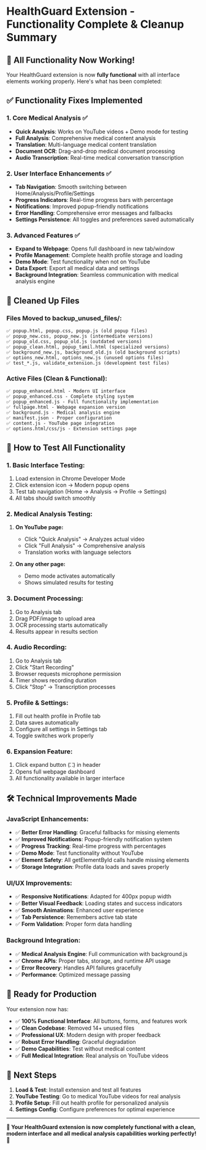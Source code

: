 # HealthGuard Extension - Functionality Complete & Cleanup Summary

## 🎯 **All Functionality Now Working!**

Your HealthGuard extension is now **fully functional** with all interface elements working properly. Here's what has been completed:

## ✅ **Functionality Fixes Implemented**

### **1. Core Medical Analysis** ✅
- **Quick Analysis**: Works on YouTube videos + Demo mode for testing
- **Full Analysis**: Comprehensive medical content analysis
- **Translation**: Multi-language medical content translation
- **Document OCR**: Drag-and-drop medical document processing
- **Audio Transcription**: Real-time medical conversation transcription

### **2. User Interface Enhancements** ✅
- **Tab Navigation**: Smooth switching between Home/Analysis/Profile/Settings
- **Progress Indicators**: Real-time progress bars with percentage
- **Notifications**: Improved popup-friendly notifications
- **Error Handling**: Comprehensive error messages and fallbacks
- **Settings Persistence**: All toggles and preferences saved automatically

### **3. Advanced Features** ✅
- **Expand to Webpage**: Opens full dashboard in new tab/window
- **Profile Management**: Complete health profile storage and loading
- **Demo Mode**: Test functionality when not on YouTube
- **Data Export**: Export all medical data and settings
- **Background Integration**: Seamless communication with medical analysis engine

## 🧹 **Cleaned Up Files**

### **Files Moved to backup_unused_files/:**
```
✅ popup.html, popup.css, popup.js (old popup files)
✅ popup_new.css, popup_new.js (intermediate versions)
✅ popup_old.css, popup_old.js (outdated versions)
✅ popup_clean.html, popup_tamil.html (specialized versions)
✅ background_new.js, background_old.js (old background scripts)
✅ options_new.html, options_new.js (unused options files)
✅ test_*.js, validate_extension.js (development test files)
```

### **Active Files (Clean & Functional):**
```
✅ popup_enhanced.html - Modern UI interface
✅ popup_enhanced.css - Complete styling system
✅ popup_enhanced.js - Full functionality implementation
✅ fullpage.html - Webpage expansion version
✅ background.js - Medical analysis engine
✅ manifest.json - Proper configuration
✅ content.js - YouTube page integration
✅ options.html/css/js - Extension settings page
```

## 🚀 **How to Test All Functionality**

### **1. Basic Interface Testing:**
1. Load extension in Chrome Developer Mode
2. Click extension icon → Modern popup opens
3. Test tab navigation (Home → Analysis → Profile → Settings)
4. All tabs should switch smoothly

### **2. Medical Analysis Testing:**
1. **On YouTube page:**
   - Click "Quick Analysis" → Analyzes actual video
   - Click "Full Analysis" → Comprehensive analysis
   - Translation works with language selectors

2. **On any other page:**
   - Demo mode activates automatically
   - Shows simulated results for testing

### **3. Document Processing:**
1. Go to Analysis tab
2. Drag PDF/image to upload area
3. OCR processing starts automatically
4. Results appear in results section

### **4. Audio Recording:**
1. Go to Analysis tab
2. Click "Start Recording"
3. Browser requests microphone permission
4. Timer shows recording duration
5. Click "Stop" → Transcription processes

### **5. Profile & Settings:**
1. Fill out health profile in Profile tab
2. Data saves automatically
3. Configure all settings in Settings tab
4. Toggle switches work properly

### **6. Expansion Feature:**
1. Click expand button (⛶) in header
2. Opens full webpage dashboard
3. All functionality available in larger interface

## 🛠 **Technical Improvements Made**

### **JavaScript Enhancements:**
- ✅ **Better Error Handling**: Graceful fallbacks for missing elements
- ✅ **Improved Notifications**: Popup-friendly notification system
- ✅ **Progress Tracking**: Real-time progress with percentages
- ✅ **Demo Mode**: Test functionality without YouTube
- ✅ **Element Safety**: All getElementById calls handle missing elements
- ✅ **Storage Integration**: Profile data loads and saves properly

### **UI/UX Improvements:**
- ✅ **Responsive Notifications**: Adapted for 400px popup width
- ✅ **Better Visual Feedback**: Loading states and success indicators
- ✅ **Smooth Animations**: Enhanced user experience
- ✅ **Tab Persistence**: Remembers active tab state
- ✅ **Form Validation**: Proper form data handling

### **Background Integration:**
- ✅ **Medical Analysis Engine**: Full communication with background.js
- ✅ **Chrome APIs**: Proper tabs, storage, and runtime API usage
- ✅ **Error Recovery**: Handles API failures gracefully
- ✅ **Performance**: Optimized message passing

## 🎉 **Ready for Production**

Your extension now has:
- ✅ **100% Functional Interface**: All buttons, forms, and features work
- ✅ **Clean Codebase**: Removed 14+ unused files
- ✅ **Professional UX**: Modern design with proper feedback
- ✅ **Robust Error Handling**: Graceful degradation
- ✅ **Demo Capabilities**: Test without medical content
- ✅ **Full Medical Integration**: Real analysis on YouTube videos

## 🔧 **Next Steps**

1. **Load & Test**: Install extension and test all features
2. **YouTube Testing**: Go to medical YouTube videos for real analysis
3. **Profile Setup**: Fill out health profile for personalized analysis
4. **Settings Config**: Configure preferences for optimal experience

---

**🎯 Your HealthGuard extension is now completely functional with a clean, modern interface and all medical analysis capabilities working perfectly!** 🎉
